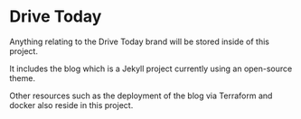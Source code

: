 # Drive Today

Anything relating to the Drive Today brand will be stored inside of this project.

It includes the blog which is a Jekyll project currently using an open-source theme.

Other resources such as the deployment of the blog via Terraform and docker also reside in this project.
